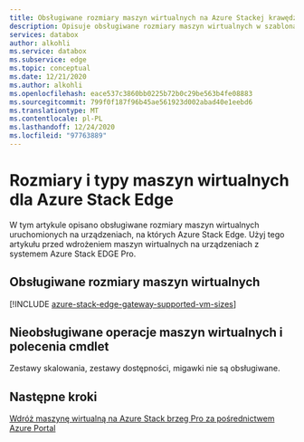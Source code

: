 ```yaml
---
title: Obsługiwane rozmiary maszyn wirtualnych na Azure Stackej krawędzi
description: Opisuje obsługiwane rozmiary maszyn wirtualnych w szablonach urządzeń z systemem Azure Stack Edge.
services: databox
author: alkohli
ms.service: databox
ms.subservice: edge
ms.topic: conceptual
ms.date: 12/21/2020
ms.author: alkohli
ms.openlocfilehash: eace537c3860bb0225b72b0c29be563b4fe08883
ms.sourcegitcommit: 799f0f187f96b45ae561923d002abad40e1eebd6
ms.translationtype: MT
ms.contentlocale: pl-PL
ms.lasthandoff: 12/24/2020
ms.locfileid: "97763889"
---
```

# <a name="vm-sizes-and-types-for-your-azure-stack-edge-pro"></a>Rozmiary i typy maszyn wirtualnych dla Azure Stack Edge 

W tym artykule opisano obsługiwane rozmiary maszyn wirtualnych uruchomionych na urządzeniach, na których Azure Stack Edge. Użyj tego artykułu przed wdrożeniem maszyn wirtualnych na urządzeniach z systemem Azure Stack EDGE Pro.

## <a name="supported-vm-sizes"></a>Obsługiwane rozmiary maszyn wirtualnych

[!INCLUDE [azure-stack-edge-gateway-supported-vm-sizes](../../includes/azure-stack-edge-gateway-supported-vm-sizes.md)]


## <a name="unsupported-vm-operations-and-cmdlets"></a>Nieobsługiwane operacje maszyn wirtualnych i polecenia cmdlet

Zestawy skalowania, zestawy dostępności, migawki nie są obsługiwane.

## <a name="next-steps"></a>Następne kroki

[Wdróż maszynę wirtualną na Azure Stack brzeg Pro za pośrednictwem Azure Portal ](azure-stack-edge-gpu-deploy-virtual-machine-portal.md)